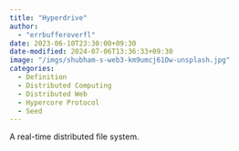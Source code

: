 ```yaml
---
title: "Hyperdrive"
author:
  - "errbufferoverfl"
date: 2023-06-10T23:30:00+09:30
date-modified: 2024-07-06T13:36:33+09:30
image: "/imgs/shubham-s-web3-km9umcj61Ow-unsplash.jpg"
categories:
  - Definition
  - Distributed Computing
  - Distributed Web
  - Hypercore Protocol
  - Seed
---
```


A real-time distributed file system.
